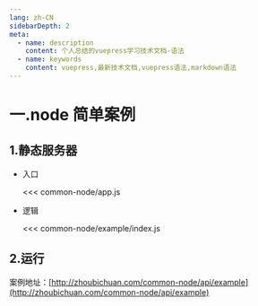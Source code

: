 ```yaml
---
lang: zh-CN
sidebarDepth: 2
meta:
  - name: description
    content: 个人总结的vuepress学习技术文档-语法
  - name: keywords
    content: vuepress,最新技术文档,vuepress语法,markdown语法
---
```


# 一.node 简单案例

## 1.静态服务器

- 入口

  <<< common-node/app.js

- 逻辑

  <<< common-node/example/index.js

## 2.运行

案例地址：[http://zhoubichuan.com/common-node/api/example](http://zhoubichuan.com/common-node/api/example)
